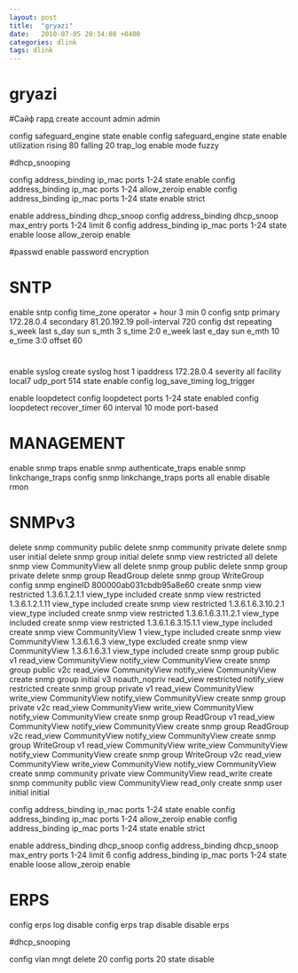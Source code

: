 ```yaml
---
layout: post
title:  "gryazi"
date:   2010-07-05 20:34:08 +0400
categories: dlink
tags: dlink
---
```


# gryazi
#Сайф гард
create account admin admin

config safeguard_engine state enable
config safeguard_engine state enable utilization rising 80 falling 20 trap_log enable mode fuzzy

#dhcp_snooping

config address_binding ip_mac ports 1-24 state enable
config address_binding ip_mac ports 1-24 allow_zeroip enable 
config address_binding ip_mac ports 1-24 state enable strict 

enable address_binding dhcp_snoop
config address_binding dhcp_snoop max_entry ports 1-24 limit 6
config address_binding ip_mac ports 1-24 state enable loose allow_zeroip enable

#passwd
enable password encryption



# SNTP

enable sntp
config time_zone operator + hour 3 min 0
config sntp primary 172.28.0.4 secondary 81.20.192.19 poll-interval 720
config dst repeating s_week last s_day sun s_mth 3 s_time 2:0 e_week last e_day sun e_mth 10 e_time 3:0 offset 60




#
enable syslog
create syslog host 1 ipaddress 172.28.0.4 severity all facility local7 udp_port 514  state enable
config log_save_timing log_trigger


enable loopdetect
config loopdetect ports 1-24 state enabled
config loopdetect recover_timer 60 interval 10 mode port-based






# MANAGEMENT

enable snmp traps
enable snmp authenticate_traps
enable snmp linkchange_traps
config snmp linkchange_traps ports all enable
disable rmon

# SNMPv3

delete snmp community public
delete snmp community private
delete snmp user initial
delete snmp group initial
delete snmp view restricted all
delete snmp view CommunityView all
delete snmp group public
delete snmp group private
delete snmp group ReadGroup
delete snmp group WriteGroup
config snmp engineID 800000ab031cbdb95a8e60
create snmp view restricted 1.3.6.1.2.1.1 view_type included
create snmp view restricted 1.3.6.1.2.1.11 view_type included
create snmp view restricted 1.3.6.1.6.3.10.2.1 view_type included
create snmp view restricted 1.3.6.1.6.3.11.2.1 view_type included
create snmp view restricted 1.3.6.1.6.3.15.1.1 view_type included
create snmp view CommunityView 1 view_type included
create snmp view CommunityView 1.3.6.1.6.3 view_type excluded
create snmp view CommunityView 1.3.6.1.6.3.1 view_type included
create snmp group public v1 read_view CommunityView notify_view CommunityView
create snmp group public v2c read_view CommunityView notify_view CommunityView
create snmp group initial v3  noauth_nopriv read_view restricted notify_view restricted
create snmp group private v1 read_view CommunityView write_view CommunityView notify_view CommunityView
create snmp group private v2c read_view CommunityView write_view CommunityView notify_view CommunityView
create snmp group ReadGroup v1 read_view CommunityView notify_view CommunityView
create snmp group ReadGroup v2c read_view CommunityView notify_view CommunityView
create snmp group WriteGroup v1 read_view CommunityView write_view CommunityView notify_view CommunityView
create snmp group WriteGroup v2c read_view CommunityView write_view CommunityView notify_view CommunityView
create snmp community private view CommunityView read_write
create snmp community public view CommunityView read_only
create snmp user initial initial




config address_binding ip_mac ports 1-24 state enable
config address_binding ip_mac ports 1-24 allow_zeroip enable 
config address_binding ip_mac ports 1-24 state enable strict 

enable address_binding dhcp_snoop
config address_binding dhcp_snoop max_entry ports 1-24 limit 6
config address_binding ip_mac ports 1-24 state enable loose allow_zeroip enable

# ERPS

config erps log disable
config erps trap disable
disable erps








#dhcp_snooping




config vlan mngt delete 20
config ports 20 state disable
